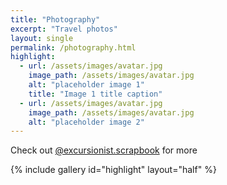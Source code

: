 ```yaml
---
title: "Photography"
excerpt: "Travel photos"
layout: single
permalink: /photography.html
highlight:
  - url: /assets/images/avatar.jpg
    image_path: /assets/images/avatar.jpg
    alt: "placeholder image 1"
    title: "Image 1 title caption"
  - url: /assets/images/avatar.jpg
    image_path: /assets/images/avatar.jpg
    alt: "placeholder image 2"
---
```


Check out [@excursionist.scrapbook](https://www.instagram.com/excursionist.scrapbook) for more

{% include gallery id="highlight" layout="half" %}